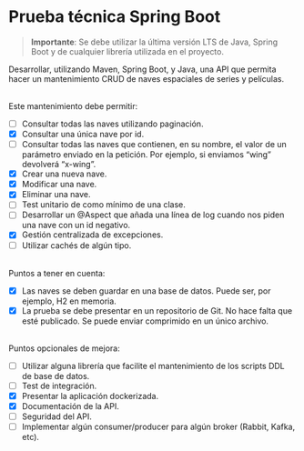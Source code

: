 # Prueba técnica Spring Boot

> **Importante**:
> Se debe utilizar la última versión LTS de Java, Spring Boot y de cualquier librería utilizada en el proyecto.

Desarrollar, utilizando Maven, Spring Boot, y Java, una API que permita hacer un mantenimiento CRUD
de naves espaciales de series y películas.
  
\
Este mantenimiento debe permitir:

*[ ] Consultar todas las naves utilizando paginación.
*[x] Consultar una única nave por id.
*[ ] Consultar todas las naves que contienen, en su nombre, el valor de un parámetro enviado en la petición. Por ejemplo, si enviamos “wing” devolverá “x-wing”.
*[x] Crear una nueva nave.
*[x] Modificar una nave.
*[x] Eliminar una nave.
*[ ] Test unitario de como mínimo de una clase.
*[ ] Desarrollar un @Aspect que añada una línea de log cuando nos piden una nave con un id negativo.
*[x] Gestión centralizada de excepciones.
*[ ] Utilizar cachés de algún tipo.

\
Puntos a tener en cuenta:
*[x] Las naves se deben guardar en una base de datos. Puede ser, por ejemplo, H2 en memoria.
*[x] La prueba se debe presentar en un repositorio de Git. No hace falta que esté publicado. Se puede enviar comprimido en un único archivo.
  
\
Puntos opcionales de mejora:
*[ ] Utilizar alguna librería que facilite el mantenimiento de los scripts DDL de base de datos.
*[ ] Test de integración.
*[x] Presentar la aplicación dockerizada.
*[x] Documentación de la API.
*[ ] Seguridad del API.
*[ ] Implementar algún consumer/producer para algún broker (Rabbit, Kafka, etc).
